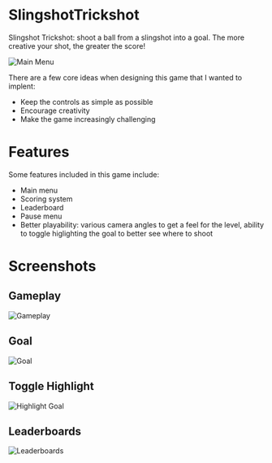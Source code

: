 # SlingshotTrickshot

Slingshot Trickshot: shoot a ball from a slingshot into a goal. The more creative your shot, the greater the score!

![Main Menu](https://user-images.githubusercontent.com/74948994/156241343-96de97e1-d3a5-4870-84e7-1f43987a20c1.png)


There are a few core ideas when designing this game that I wanted to implent:

- Keep the controls as simple as possible
- Encourage creativity
- Make the game increasingly challenging


# Features

Some features included in this game include:
- Main menu
- Scoring system
- Leaderboard
- Pause menu
- Better playability: various camera angles to get a feel for the level, ability to toggle higlighting the goal to better see where to shoot

# Screenshots

## Gameplay
![Gameplay](https://user-images.githubusercontent.com/74948994/156296858-eeaee64e-9a3c-40f3-aa08-0470f70d0d2d.png)

## Goal
![Goal](https://user-images.githubusercontent.com/74948994/156296630-6732e41e-a497-4bb9-86a2-20667b61fd08.png)

## Toggle Highlight
![Highlight Goal](https://user-images.githubusercontent.com/74948994/156296619-208b591c-4d40-4fc9-bea8-9cea42b6cb17.png)

## Leaderboards
![Leaderboards](https://user-images.githubusercontent.com/74948994/156250073-2e7de4d8-26fd-40c0-a194-b9b515e31781.png)
